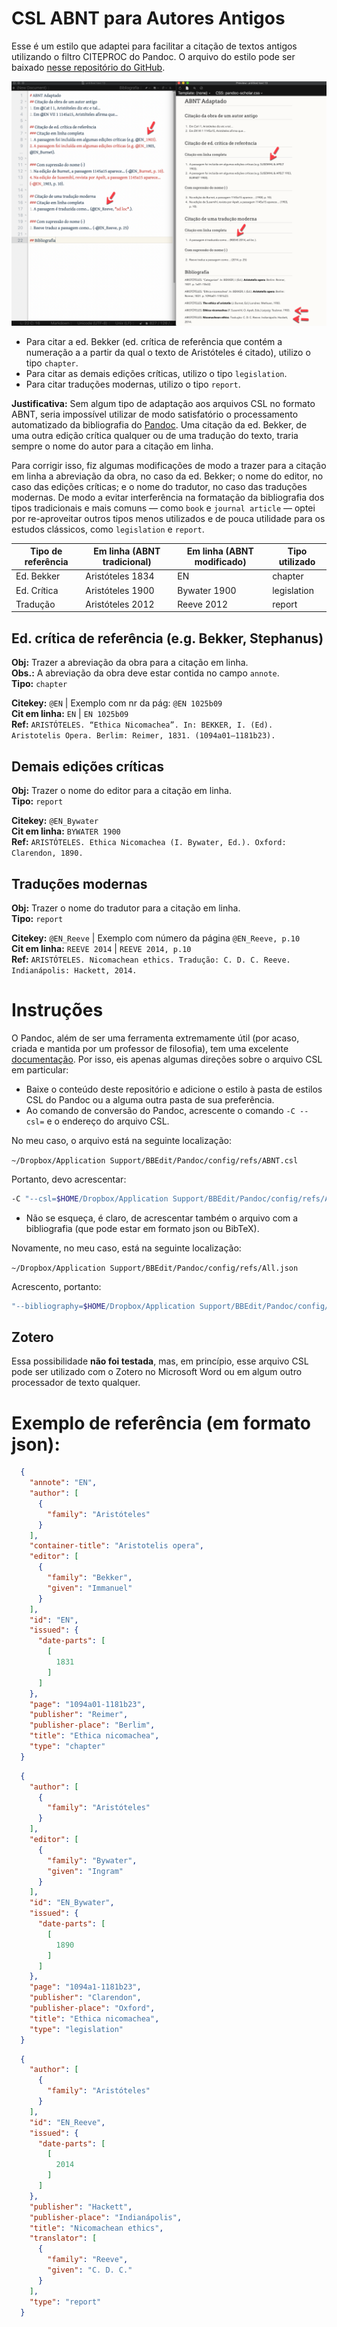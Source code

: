# CSL ABNT para Autores Antigos

Esse é um estilo que adaptei para facilitar a citação de textos antigos utilizando o filtro CITEPROC do Pandoc. O arquivo do estilo pode ser baixado [nesse repositório do GitHub](https://github.com/bcdavasconcelos/CSL-ABNT-para-Autores-Antigos).


![Esq: fonte | Dir: versão renderizada](./img/biblio.png)

- Para citar a ed. Bekker (ed. crítica de referência que contém a numeração a a partir da qual o texto de Aristóteles é citado), utilizo o tipo `chapter`.
- Para citar as demais edições críticas, utilizo o tipo `legislation`.
- Para citar traduções modernas, utilizo o tipo `report`.

**Justificativa:** Sem algum tipo de adaptação aos arquivos CSL no formato ABNT, seria impossível utilizar de modo satisfatório o processamento automatizado da bibliografia do [Pandoc](https://pandoc.org/MANUAL.html#citation-rendering). Uma citação da ed. Bekker, de uma outra edição crítica qualquer ou de uma tradução do texto, traria sempre o nome do autor para a citação em linha. 

Para corrigir isso, fiz algumas modificações de modo a trazer para a citação em linha a abreviação da obra, no caso da ed. Bekker; o nome do editor, no caso das edições críticas; e o nome do tradutor, no caso das traduções modernas. De modo a evitar interferência na formatação da bibliografia dos tipos tradicionais e mais comuns — como `book` e `journal article` — optei por re-aproveitar outros tipos menos utilizados e de pouca utilidade para os estudos clássicos, como `legislation` e `report`.


| Tipo de referência | Em linha (ABNT tradicional) | Em linha (ABNT modificado) | Tipo utilizado |
| ------------------ | ------------------------ | ------------------------- | -------------- |
| Ed. Bekker         | Aristóteles 1834         | EN                        | chapter        |
| Ed. Crítica        | Aristóteles 1900         | Bywater 1900              | legislation    |
| Tradução           | Aristóteles 2012         | Reeve 2012                | report         |


## Ed. crítica de referência (e.g. Bekker, Stephanus)
**Obj:** Trazer a abreviação da obra para a citação em linha.  
**Obs.:** A abreviação da obra deve estar contida no campo `annote`.  
**Tipo:** `chapter`  

**Citekey:** `@EN` | Exemplo com nr da pág: `@EN 1025b09`  
**Cit em linha:** `EN` | `EN 1025b09`  
**Ref:** `ARISTÓTELES. “Ethica Nicomachea”. In: BEKKER, I. (Ed). Aristotelis Opera. Berlim: Reimer, 1831. (1094a01–1181b23).`   


## Demais edições críticas
**Obj:** Trazer o nome do editor para a citação em linha.  
**Tipo:** `report`  

**Citekey:** `@EN_Bywater`  
**Cit em linha:** `BYWATER 1900`   
**Ref:** `ARISTÓTELES. Ethica Nicomachea (I. Bywater, Ed.). Oxford: Clarendon, 1890.`  

## Traduções modernas
**Obj:** Trazer o nome do tradutor para a citação em linha.  
**Tipo:** `report`  

**Citekey:** `@EN_Reeve` | Exemplo com número da página `@EN_Reeve, p.10`   
**Cit em linha:** `REEVE 2014` | `REEVE 2014, p.10`  
**Ref:** `ARISTÓTELES. Nicomachean ethics. Tradução: C. D. C. Reeve. Indianápolis: Hackett, 2014.`

# Instruções

O Pandoc, além de ser uma ferramenta extremamente útil (por acaso, criada e mantida por um professor de filosofia), tem uma excelente [documentação](https://pandoc.org/MANUAL.html). Por isso, eis apenas algumas direções sobre o arquivo CSL em particular:


- Baixe o conteúdo deste repositório e adicione o estilo à pasta de estilos CSL do Pandoc ou a alguma outra pasta de sua preferência.
- Ao comando de conversão do Pandoc, acrescente o comando `-C --csl=` e o endereço do arquivo CSL.  

No meu caso, o arquivo está na seguinte localização:  

 `~/Dropbox/Application Support/BBEdit/Pandoc/config/refs/ABNT.csl`

Portanto, devo acrescentar:

```bash
-C "--csl=$HOME/Dropbox/Application Support/BBEdit/Pandoc/config/refs/ABNT.csl" 
```

- Não se esqueça, é claro, de acrescentar também o arquivo com a bibliografia (que pode estar em formato json ou BibTeX).

Novamente, no meu caso, está na seguinte localização:

`~/Dropbox/Application Support/BBEdit/Pandoc/config/refs/All.json`

Acrescento, portanto:

```bash
"--bibliography=$HOME/Dropbox/Application Support/BBEdit/Pandoc/config/refs/All.json"
```

## Zotero

Essa possibilidade **não foi testada**, mas, em princípio, esse arquivo CSL pode ser utilizado com o Zotero no Microsoft Word ou em algum outro processador de texto qualquer. 


# Exemplo de referência (em formato json):

```json
  {
    "annote": "EN",
    "author": [
      {
        "family": "Aristóteles"
      }
    ],
    "container-title": "Aristotelis opera",
    "editor": [
      {
        "family": "Bekker",
        "given": "Immanuel"
      }
    ],
    "id": "EN",
    "issued": {
      "date-parts": [
        [
          1831
        ]
      ]
    },
    "page": "1094a01-1181b23",
    "publisher": "Reimer",
    "publisher-place": "Berlim",
    "title": "Ethica nicomachea",
    "type": "chapter"
  }
```

```json
  {
    "author": [
      {
        "family": "Aristóteles"
      }
    ],
    "editor": [
      {
        "family": "Bywater",
        "given": "Ingram"
      }
    ],
    "id": "EN_Bywater",
    "issued": {
      "date-parts": [
        [
          1890
        ]
      ]
    },
    "page": "1094a1-1181b23",
    "publisher": "Clarendon",
    "publisher-place": "Oxford",
    "title": "Ethica nicomachea",
    "type": "legislation"
  }
  ```
```json
  {
    "author": [
      {
        "family": "Aristóteles"
      }
    ],
    "id": "EN_Reeve",
    "issued": {
      "date-parts": [
        [
          2014
        ]
      ]
    },
    "publisher": "Hackett",
    "publisher-place": "Indianápolis",
    "title": "Nicomachean ethics",
    "translator": [
      {
        "family": "Reeve",
        "given": "C. D. C."
      }
    ],
    "type": "report"
  }
```
